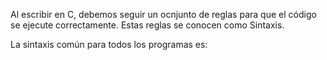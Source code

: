 Al escribir en C, debemos seguir un ocnjunto de reglas para que el código se ejecute correctamente. Estas reglas se conocen como Sintaxis.

La sintaxis común para todos los programas es:

